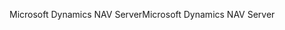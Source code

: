 <span data-ttu-id="93357-101">Microsoft Dynamics NAV Server</span><span class="sxs-lookup"><span data-stu-id="93357-101">Microsoft Dynamics NAV Server</span></span>